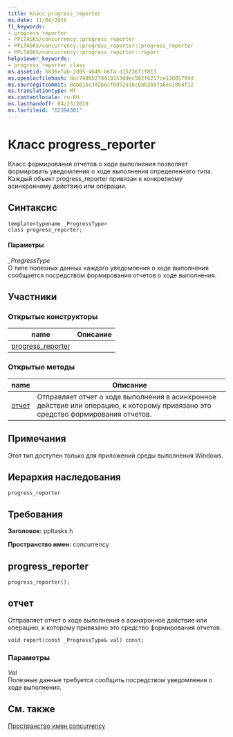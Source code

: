 ```yaml
---
title: Класс progress_reporter
ms.date: 11/04/2016
f1_keywords:
- progress_reporter
- PPLTASKS/concurrency::progress_reporter
- PPLTASKS/concurrency::progress_reporter::progress_reporter
- PPLTASKS/concurrency::progress_reporter::report
helpviewer_keywords:
- progress_reporter class
ms.assetid: b836efab-2d05-4649-b6fa-d15236f1f813
ms.openlocfilehash: dac74085278418153ddec502f6257ce13885704d
ms.sourcegitcommit: 0ab61bc3d2b6cfbd52a16c6ab2b97a8ea1864f12
ms.translationtype: MT
ms.contentlocale: ru-RU
ms.lasthandoff: 04/23/2019
ms.locfileid: "62394381"
---
```

# <a name="progressreporter-class"></a>Класс progress_reporter

Класс формирования отчетов о ходе выполнения позволяет формировать уведомления о ходе выполнения определенного типа. Каждый объект progress_reporter привязан к конкретному асинхронному действию или операции.

## <a name="syntax"></a>Синтаксис

```
template<typename _ProgressType>
class progress_reporter;
```

#### <a name="parameters"></a>Параметры

*_ProgressType*<br/>
О типе полезных данных каждого уведомления о ходе выполнения сообщается посредством формирования отчетов о ходе выполнения.

## <a name="members"></a>Участники

### <a name="public-constructors"></a>Открытые конструкторы

|name|Описание|
|----------|-----------------|
|[progress_reporter](#ctor)||

### <a name="public-methods"></a>Открытые методы

|name|Описание|
|----------|-----------------|
|[отчет](#report)|Отправляет отчет о ходе выполнения в асинхронное действие или операцию, к которому привязано это средство формирования отчетов.|

## <a name="remarks"></a>Примечания

Этот тип доступен только для приложений среды выполнения Windows.

## <a name="inheritance-hierarchy"></a>Иерархия наследования

`progress_reporter`

## <a name="requirements"></a>Требования

**Заголовок:** ppltasks.h

**Пространство имен:** concurrency

##  <a name="ctor"></a> progress_reporter

```
progress_reporter();
```

##  <a name="report"></a> отчет

Отправляет отчет о ходе выполнения в асинхронное действие или операцию, к которому привязано это средство формирования отчетов.

```
void report(const _ProgressType& val) const;
```

### <a name="parameters"></a>Параметры

*Val*<br/>
Полезные данные требуется сообщить посредством уведомления о ходе выполнения.

## <a name="see-also"></a>См. также

[Пространство имен concurrency](concurrency-namespace.md)
